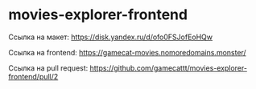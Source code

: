# movies-explorer-frontend

Ссылка на макет: https://disk.yandex.ru/d/ofo0FSJofEoHQw

Ссылка на frontend: https://gamecat-movies.nomoredomains.monster/

Ссылка на pull request: https://github.com/gamecattt/movies-explorer-frontend/pull/2
